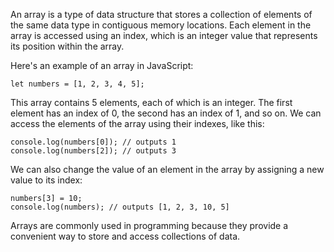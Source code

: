 

An array is a type of data structure that stores a collection of elements of the same data type in contiguous memory locations. Each element in the array is accessed using an index, which is an integer value that represents its position within the array. 

Here's an example of an array in JavaScript:

```
let numbers = [1, 2, 3, 4, 5];
```

This array contains 5 elements, each of which is an integer. The first element has an index of 0, the second has an index of 1, and so on. We can access the elements of the array using their indexes, like this:

```
console.log(numbers[0]); // outputs 1
console.log(numbers[2]); // outputs 3
```

We can also change the value of an element in the array by assigning a new value to its index:

```
numbers[3] = 10;
console.log(numbers); // outputs [1, 2, 3, 10, 5]
```

Arrays are commonly used in programming because they provide a convenient way to store and access collections of data.